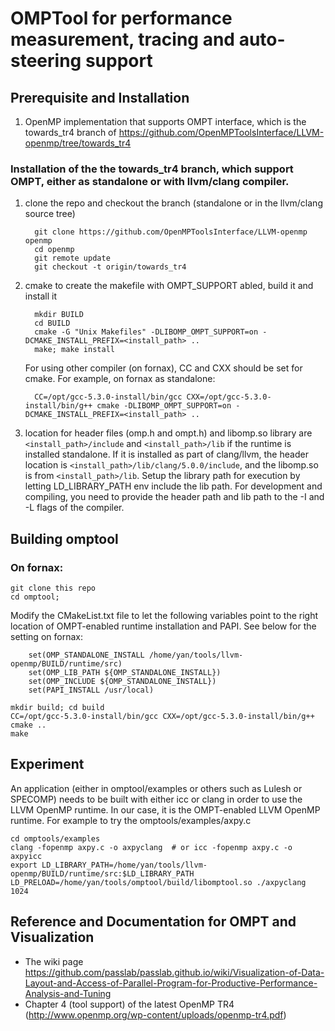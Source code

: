 
# OMPTool for performance measurement, tracing and auto-steering support

## Prerequisite and Installation
1. OpenMP implementation that supports OMPT interface, which is the towards_tr4 branch of https://github.com/OpenMPToolsInterface/LLVM-openmp/tree/towards_tr4
    
### Installation of the the towards_tr4 branch, which support OMPT, either as standalone or with llvm/clang compiler. 
  1. clone the repo and checkout the branch (standalone or in the llvm/clang source tree)
   
           git clone https://github.com/OpenMPToolsInterface/LLVM-openmp openmp
           cd openmp
           git remote update
           git checkout -t origin/towards_tr4
           
  1. cmake to create the makefile with OMPT_SUPPORT abled, build it and install it
    
           mkdir BUILD
           cd BUILD
           cmake -G "Unix Makefiles" -DLIBOMP_OMPT_SUPPORT=on -DCMAKE_INSTALL_PREFIX=<install_path> ..
           make; make install
           
      For using other compiler (on fornax), CC and CXX should be set for cmake. For example, on fornax as standalone: 
      
           CC=/opt/gcc-5.3.0-install/bin/gcc CXX=/opt/gcc-5.3.0-install/bin/g++ cmake -DLIBOMP_OMPT_SUPPORT=on -DCMAKE_INSTALL_PREFIX=<install_path> ..
           
  1. location for header files (omp.h and ompt.h) and libomp.so library are `<install_path>/include` and `<install_path>/lib` if the runtime is installed standalone. If it is installed as part of clang/llvm, the header location is `<install_path>/lib/clang/5.0.0/include`, and the libomp.so is from `<install_path>/lib`. Setup the library path for execution by letting LD_LIBRARY_PATH env include the lib path. For development and compiling, you need to provide the header path and lib path to the -I and -L flags of the compiler.

## Building omptool

### On fornax:
    git clone this repo
    cd omptool; 
 Modify the CMakeList.txt file to let the following variables point to the right location of OMPT-enabled runtime installation and PAPI. See below for the setting on fornax: 
~~~~
    set(OMP_STANDALONE_INSTALL /home/yan/tools/llvm-openmp/BUILD/runtime/src)
    set(OMP_LIB_PATH ${OMP_STANDALONE_INSTALL})
    set(OMP_INCLUDE ${OMP_STANDALONE_INSTALL})
    set(PAPI_INSTALL /usr/local)
~~~~

    mkdir build; cd build
    CC=/opt/gcc-5.3.0-install/bin/gcc CXX=/opt/gcc-5.3.0-install/bin/g++ cmake ..
    make
    
## Experiment
An application (either in omptool/examples or others such as Lulesh or SPECOMP) needs to be built with either icc or clang in order to use the LLVM OpenMP runtime. In our case, it is the OMPT-enabled LLVM OpenMP runtime. For example to try the omptools/examples/axpy.c

    cd omptools/examples
    clang -fopenmp axpy.c -o axpyclang  # or icc -fopenmp axpy.c -o axpyicc
    export LD_LIBRARY_PATH=/home/yan/tools/llvm-openmp/BUILD/runtime/src:$LD_LIBRARY_PATH
    LD_PRELOAD=/home/yan/tools/omptool/build/libomptool.so ./axpyclang 1024

## Reference and Documentation for OMPT and Visualization
 * The wiki page https://github.com/passlab/passlab.github.io/wiki/Visualization-of-Data-Layout-and-Access-of-Parallel-Program-for-Productive-Performance-Analysis-and-Tuning
 * Chapter 4 (tool support) of the latest OpenMP TR4 (http://www.openmp.org/wp-content/uploads/openmp-tr4.pdf)
